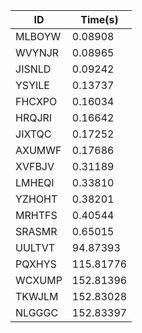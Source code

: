 |ID|Time(s)|
|-|-|
|MLBOYW|0.08908|
|WVYNJR|0.08965|
|JISNLD|0.09242|
|YSYILE|0.13737|
|FHCXPO|0.16034|
|HRQJRI|0.16642|
|JIXTQC|0.17252|
|AXUMWF|0.17686|
|XVFBJV|0.31189|
|LMHEQI|0.33810|
|YZHOHT|0.38201|
|MRHTFS|0.40544|
|SRASMR|0.65015|
|UULTVT|94.87393|
|PQXHYS|115.81776|
|WCXUMP|152.81396|
|TKWJLM|152.83028|
|NLGGGC|152.83397|

